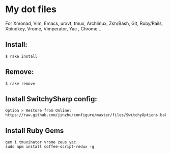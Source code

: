 # My dot files

  For Xmonad, Vim, Emacs, urxvt, tmux, Archlinux, Zsh/Bash, Git, Ruby/Rails, Xbindkey, Vrome, Vimperator, Yac , Chrome...

## Install:

    $ rake install

## Remove:

    $ rake remove

## Install SwitchySharp config:

    Option > Restore from Online: https://raw.github.com/jinzhu/configure/master/files/SwitchyOptions.bak

## Install Ruby Gems

    gem i tmuxinator vrome zeus yac
    sudo npm install coffee-script-redux -g
